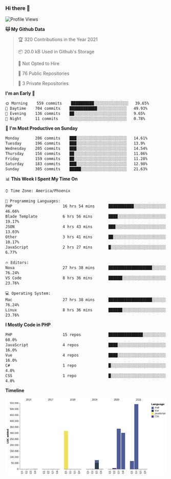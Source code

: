 ### Hi there 👋

<!--START_SECTION:waka-->
![Profile Views](http://img.shields.io/badge/Profile%20Views-9-blue)

**🐱 My Github Data** 

> 🏆 320 Contributions in the Year 2021
 > 
> 📦 20.0 kB Used in Github's Storage 
 > 
> 🚫 Not Opted to Hire
 > 
> 📜 76 Public Repositories 
 > 
> 🔑 3 Private Repositories  
 > 
**I'm an Early 🐤** 

```text
🌞 Morning    559 commits    ██████████░░░░░░░░░░░░░░░   39.65% 
🌆 Daytime    704 commits    ████████████░░░░░░░░░░░░░   49.93% 
🌃 Evening    136 commits    ██░░░░░░░░░░░░░░░░░░░░░░░   9.65% 
🌙 Night      11 commits     ░░░░░░░░░░░░░░░░░░░░░░░░░   0.78%

```
📅 **I'm Most Productive on Sunday** 

```text
Monday       206 commits    ███░░░░░░░░░░░░░░░░░░░░░░   14.61% 
Tuesday      196 commits    ███░░░░░░░░░░░░░░░░░░░░░░   13.9% 
Wednesday    205 commits    ███░░░░░░░░░░░░░░░░░░░░░░   14.54% 
Thursday     156 commits    ██░░░░░░░░░░░░░░░░░░░░░░░   11.06% 
Friday       159 commits    ██░░░░░░░░░░░░░░░░░░░░░░░   11.28% 
Saturday     183 commits    ███░░░░░░░░░░░░░░░░░░░░░░   12.98% 
Sunday       305 commits    █████░░░░░░░░░░░░░░░░░░░░   21.63%

```


📊 **This Week I Spent My Time On** 

```text
⌚︎ Time Zone: America/Phoenix

💬 Programming Languages: 
PHP                      16 hrs 54 mins      ███████████░░░░░░░░░░░░░░   46.66% 
Blade Template           6 hrs 56 mins       ████░░░░░░░░░░░░░░░░░░░░░   19.17% 
JSON                     4 hrs 43 mins       ███░░░░░░░░░░░░░░░░░░░░░░   13.03% 
Other                    3 hrs 41 mins       ██░░░░░░░░░░░░░░░░░░░░░░░   10.17% 
JavaScript               2 hrs 27 mins       █░░░░░░░░░░░░░░░░░░░░░░░░   6.77%

🔥 Editors: 
Nova                     27 hrs 38 mins      ███████████████████░░░░░░   76.24% 
VS Code                  8 hrs 36 mins       ██████░░░░░░░░░░░░░░░░░░░   23.76%

💻 Operating System: 
Mac                      27 hrs 38 mins      ███████████████████░░░░░░   76.24% 
Linux                    8 hrs 36 mins       ██████░░░░░░░░░░░░░░░░░░░   23.76%

```

**I Mostly Code in PHP** 

```text
PHP                      15 repos            ███████████████░░░░░░░░░░   60.0% 
JavaScript               4 repos             ████░░░░░░░░░░░░░░░░░░░░░   16.0% 
Vue                      4 repos             ████░░░░░░░░░░░░░░░░░░░░░   16.0% 
C#                       1 repo              █░░░░░░░░░░░░░░░░░░░░░░░░   4.0% 
CSS                      1 repo              █░░░░░░░░░░░░░░░░░░░░░░░░   4.0%

```


**Timeline**

![Chart not found](https://raw.githubusercontent.com/mikebronner/mikebronner/master/charts/bar_graph.png) 


<!--END_SECTION:waka-->

<!--
**mikebronner/mikebronner** is a ✨ _special_ ✨ repository because its `README.md` (this file) appears on your GitHub profile.

Here are some ideas to get you started:

- 🔭 I’m currently working on ...
- 🌱 I’m currently learning ...
- 👯 I’m looking to collaborate on ...
- 🤔 I’m looking for help with ...
- 💬 Ask me about ...
- 📫 How to reach me: ...
- 😄 Pronouns: ...
- ⚡ Fun fact: ...
-->
